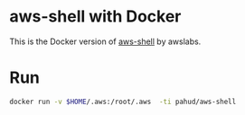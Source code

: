 # aws-shell with Docker

This is the Docker version of [aws-shell](https://github.com/awslabs/aws-shell) by awslabs.

# Run

```bash
docker run -v $HOME/.aws:/root/.aws  -ti pahud/aws-shell 
```
